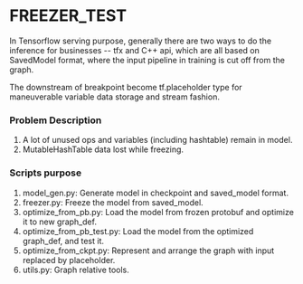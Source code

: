 # FREEZER_TEST

In Tensorflow serving purpose, generally there are two ways to do the inference for
businesses -- tfx and C++ api, which are all based on SavedModel format, where the
input pipeline in training is cut off from the graph.

The downstream of breakpoint become tf.placeholder type for maneuverable variable
data storage and stream fashion.


### Problem Description

1. A lot of unused ops and variables (including hashtable) remain in model.
2. MutableHashTable data lost while freezing.

### Scripts purpose
1. model_gen.py: Generate model in checkpoint and saved_model format.
2. freezer.py: Freeze the model from saved_model.
3. optimize_from_pb.py: Load the model from frozen protobuf and optimize it to new graph_def.
3. optimize_from_pb_test.py: Load the model from the optimized graph_def, and test it. 
4. optimize_from_ckpt.py: Represent and arrange the graph with input replaced by placeholder.
5. utils.py: Graph relative tools.

